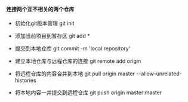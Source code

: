 #### 连接两个互不相关的两个仓库
- 初始化git版本管理
git init  

- 添加当前项目到暂存区
git add *

- 提交到本地仓库
git commit -m 'local repository'

- 建立本地仓库与远程仓库的连接
git remote add origin <remote repository name>
  
- 将远程仓库的内容合并到本地
git pull origin master --allow-unrelated-histories

- 将本地内容一并提交到远程仓库
git push origin master:master
